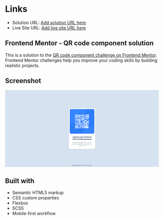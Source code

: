 # Links

- Solution URL: [Add solution URL here](https://your-solution-url.com)
- Live Site URL: [Add live site URL here](https://your-live-site-url.com)

## Frontend Mentor - QR code component solution

This is a solution to the [QR code component challenge on Frontend Mentor](https://www.frontendmentor.io/challenges/qr-code-component-iux_sIO_H). Frontend Mentor challenges help you improve your coding skills by building realistic projects. 

## Screenshot

![](./screenshot.png)

## Built with

- Semantic HTML5 markup
- CSS custom properties
- Flexbox
- SCSS
- Mobile-first workflow